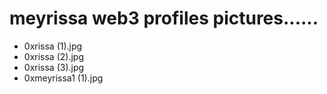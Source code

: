# meyrissa web3 profiles pictures......
- 0xrissa (1).jpg
- 0xrissa (2).jpg
- 0xrissa (3).jpg
- 0xmeyrissa1 (1).jpg
